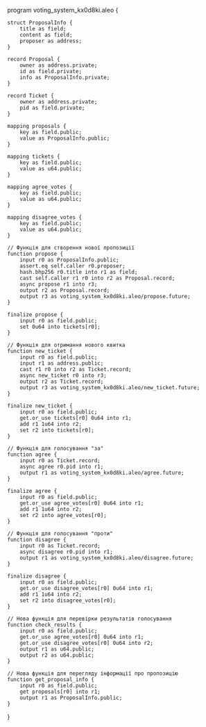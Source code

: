 program voting_system_kx0d8ki.aleo {

    struct ProposalInfo {
        title as field;
        content as field;
        proposer as address;
    }

    record Proposal {
        owner as address.private;
        id as field.private;
        info as ProposalInfo.private;
    }

    record Ticket {
        owner as address.private;
        pid as field.private;
    }

    mapping proposals {
        key as field.public;
        value as ProposalInfo.public;
    }

    mapping tickets {
        key as field.public;
        value as u64.public;
    }

    mapping agree_votes {
        key as field.public;
        value as u64.public;
    }

    mapping disagree_votes {
        key as field.public;
        value as u64.public;
    }

    // Функція для створення нової пропозиції
    function propose {
        input r0 as ProposalInfo.public;
        assert.eq self.caller r0.proposer;
        hash.bhp256 r0.title into r1 as field;
        cast self.caller r1 r0 into r2 as Proposal.record;
        async propose r1 into r3;
        output r2 as Proposal.record;
        output r3 as voting_system_kx0d8ki.aleo/propose.future;
    }

    finalize propose {
        input r0 as field.public;
        set 0u64 into tickets[r0];
    }

    // Функція для отримання нового квитка
    function new_ticket {
        input r0 as field.public;
        input r1 as address.public;
        cast r1 r0 into r2 as Ticket.record;
        async new_ticket r0 into r3;
        output r2 as Ticket.record;
        output r3 as voting_system_kx0d8ki.aleo/new_ticket.future;
    }

    finalize new_ticket {
        input r0 as field.public;
        get.or_use tickets[r0] 0u64 into r1;
        add r1 1u64 into r2;
        set r2 into tickets[r0];
    }

    // Функція для голосування "за"
    function agree {
        input r0 as Ticket.record;
        async agree r0.pid into r1;
        output r1 as voting_system_kx0d8ki.aleo/agree.future;
    }

    finalize agree {
        input r0 as field.public;
        get.or_use agree_votes[r0] 0u64 into r1;
        add r1 1u64 into r2;
        set r2 into agree_votes[r0];
    }

    // Функція для голосування "проти"
    function disagree {
        input r0 as Ticket.record;
        async disagree r0.pid into r1;
        output r1 as voting_system_kx0d8ki.aleo/disagree.future;
    }

    finalize disagree {
        input r0 as field.public;
        get.or_use disagree_votes[r0] 0u64 into r1;
        add r1 1u64 into r2;
        set r2 into disagree_votes[r0];
    }

    // Нова функція для перевірки результатів голосування
    function check_results {
        input r0 as field.public;
        get.or_use agree_votes[r0] 0u64 into r1;
        get.or_use disagree_votes[r0] 0u64 into r2;
        output r1 as u64.public;
        output r2 as u64.public;
    }

    // Нова функція для перегляду інформації про пропозицію
    function get_proposal_info {
        input r0 as field.public;
        get proposals[r0] into r1;
        output r1 as ProposalInfo.public;
    }

}
